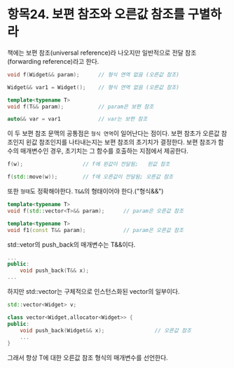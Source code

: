 # 항목24. 보편 참조와 오른값 참조를 구별하라

책에는 보편 참조(universal reference)라 나오지만 일반적으로 전달 참조(forwarding reference)라고 한다.

```cpp
void f(Widget&& param);      // 형식 연역 없음 (오른값 참조)

Widget&& var1 = Widget();    // 형식 연역 없음 (오른값 참조)

template<typename T>
void f(T&& param);           // param은 보편 참조

auto&& var = var1            // var는 보편 참조
```

이 두 보편 참조 문맥의 공통점은 `형식 연역`이 일어난다는 점이다. 보편 참초가 오른값 참조인지 왼값 참조인지를 나타내는지는 보편 참조의 초기치가 결정한다. 보편 참조가 함수의 매개변수인 경우, 초기치는 그 함수를 호출하는 지점에서 제공한다.

```cpp
f(w);                   // f에 왼값이 전달됨;   왼값 참조

f(std::move(w));        // f에 오른값이 전달됨; 오른값 참조
```

또한 `형태`도 정확해야한다. `T&&`의 형태이어야 한다.("형식&&")

```cpp
template<typename T>
void f(std::vector<T>&& param);      // param은 오른값 참조

template<typename T>
void f1(const T&& param);            // param은 오른값 참조
```

std::vetor의 push_back의 매개변수는 T&&이다.

```cpp
...
public:
    void push_back(T&& x);
...
```

하지만 std::vector는 구체적으로 인스턴스화된 vector의 일부이다. 

```cpp
std::vector<Widget> v;

class vector<Widget,allocator<Widget>> {
public:
    void push_back(Widget&& x);                // 오른값 참조
    ...
}
```

그래서 항상 T에 대한 오른값 참조 형식의 매개변수를 선언한다.
